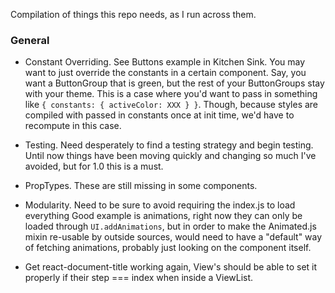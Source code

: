 Compilation of things this repo needs, as I run across them.

### General

- Constant Overriding. See Buttons example in Kitchen Sink. You may want to
just override the constants in a certain component. Say, you want a ButtonGroup
that is green, but the rest of your ButtonGroups stay with your theme. This is
a case where you'd want to pass in something like
`{ constants: { activeColor: XXX } }`. Though, because styles are compiled
with passed in constants once at init time, we'd have to recompute in this case.

- Testing. Need desperately to find a testing strategy and begin testing.
Until now things have been moving quickly and changing so much I've avoided,
but for 1.0 this is a must.

- PropTypes. These are still missing in some components.

- Modularity. Need to be sure to avoid requiring the index.js to load everything
Good example is animations, right now they can only be loaded through
`UI.addAnimations`, but in order to make the Animated.js mixin re-usable by
outside sources, would need to have a "default" way of fetching animations, probably
just looking on the component itself.

- Get react-document-title working again, View's should be able to set it properly
if their step === index when inside a ViewList.